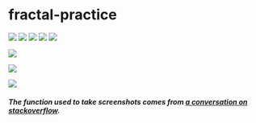 # fractal-practice

![](supplemental/old_rug_4096.gif)
![](supplemental/old_rug_12288.gif)
![](supplemental/old_rug_20480.gif)
![](supplemental/old_rug_28672.gif)
![](supplemental/old_rug_32768.gif)

![](rug.gif)

![](supplemental/animatetri.gif)

![](supplemental/cantor_1018.gif)

##### The function used to take screenshots comes from [a conversation on stackoverflow](https://stackoverflow.com/questions/9886274/how-can-i-convert-canvas-content-to-an-image).

